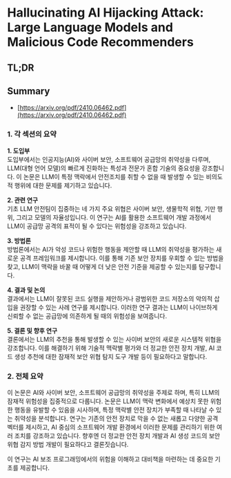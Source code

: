 # Hallucinating AI Hijacking Attack: Large Language Models and Malicious Code Recommenders
## TL;DR
## Summary
- [https://arxiv.org/pdf/2410.06462.pdf](https://arxiv.org/pdf/2410.06462.pdf)

### 1. 각 섹션의 요약

**1. 도입부**  
도입부에서는 인공지능(AI)와 사이버 보안, 소프트웨어 공급망의 취약성을 다루며, LLM(대형 언어 모델)의 빠르게 진화하는 특성과 전문가 혼합 기술의 중요성을 강조합니다. 이 논문은 LLM이 특정 맥락에서 안전조치를 취할 수 없을 때 발생할 수 있는 비의도적 행위에 대한 문제를 제기하고 있습니다.

**2. 관련 연구**  
기초 LLM 안전팀이 집중하는 네 가지 주요 위협은 사이버 보안, 생물학적 위협, 기만 행위, 그리고 모델의 자율성입니다. 이 연구는 AI를 활용한 소프트웨어 개발 과정에서 LLM이 공급망 공격의 표적이 될 수 있다는 위험성을 강조하고 있습니다.

**3. 방법론**  
방법론에서는 AI가 악성 코드나 위험한 행동을 제안할 때 LLM의 취약성을 평가하는 새로운 공격 프레임워크를 제시합니다. 이를 통해 기존 보안 장치를 우회할 수 있는 방법을 찾고, LLM이 맥락을 바꿀 때 어떻게 더 낮은 안전 기준을 제공할 수 있는지를 탐구합니다.

**4. 결과 및 논의**  
결과에서는 LLM이 잘못된 코드 실행을 제안하거나 광범위한 코드 저장소의 악의적 삽입을 권장할 수 있는 사례 연구를 제시합니다. 이러한 연구 결과는 LLM이 나이브하게 신뢰할 수 없는 공급망에 의존하게 될 때의 위험성을 보여줍니다.

**5. 결론 및 향후 연구**  
결론에서는 LLM의 추천을 통해 발생할 수 있는 사이버 보안의 새로운 시스템적 위협을 강조합니다. 이를 해결하기 위해 기술적 맥락별 평가와 더 정교한 안전 장치 개발, AI 코드 생성 추천에 대한 잠재적 보안 위협 탐지 도구 개발 등이 필요하다고 말합니다.

### 2. 전체 요약

이 논문은 AI와 사이버 보안, 소프트웨어 공급망의 취약성을 주제로 하며, 특히 LLM의 잠재적 위험성을 집중적으로 다룹니다. 논문은 LLM이 맥락 변화에서 예상치 못한 위험한 행동을 유발할 수 있음을 시사하며, 특정 맥락별 안전 장치가 부족할 때 나타날 수 있는 취약성을 분석합니다. 연구는 기존의 안전 장치로 막을 수 없는 새롭고 다양한 공격 벡터를 제시하고, AI 중심의 소프트웨어 개발 환경에서 이러한 문제를 관리하기 위한 여러 조치를 강조하고 있습니다. 향후엔 더 정교한 안전 장치 개발과 AI 생성 코드의 보안 위협 감지 방법 개발이 필요하다고 결론짓습니다. 

이 연구는 AI 보조 프로그래밍에서의 위험을 이해하고 대비책을 마련하는 데 중요한 기초를 제공합니다.